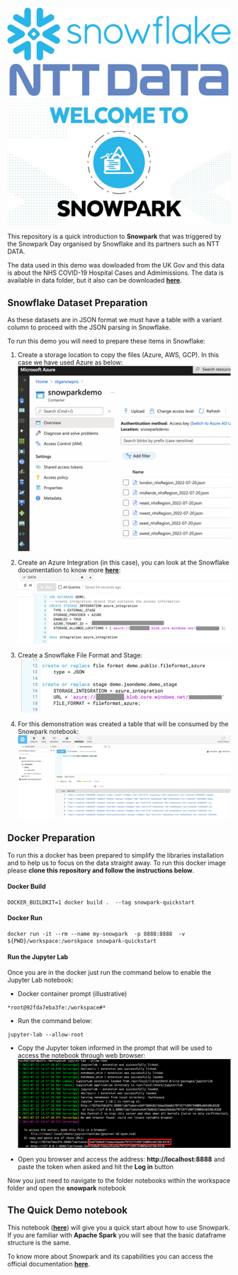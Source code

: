 ![Snowflake](images/Snowflake_Logo.svg.png)
![NTT DATA](images/2560px-NTT-Data-Logo.svg.png)
![Snowpark](images/welcome.jpg)


This repository is a quick introduction to **Snowpark** that was triggered by the Snowpark Day organised by Snowflake and its partners such as NTT DATA.

The data used in this demo was dowloaded from the UK Gov and this data is about the NHS COVID-19 Hospital Cases and Admimissions. The data is available in data folder, but it also can be downloaded **[here](https://coronavirus.data.gov.uk/details/download)**.


## Snowflake Dataset Preparation
As these datasets are in JSON format we must have a table with a variant column to proceed with the JSON parsing in Snowflake.

To run this demo you will need to prepare these items in Snowflake:

1. Create a storage location to copy the files (Azure, AWS, GCP). In this case we have used Azure as below:
![Azure Storage](images/azure_storage.png)

2. Create an Azure Integration (in this case), you can look at the Snowflake documentation to know more **[here](https://docs.snowflake.com/en/sql-reference/sql/create-storage-integration.html)**:
![Azure Integration](images/azure_integration.png)

3. Create a Snowflake File Format and Stage:
![Azure Stage](images/azure_stage.png)

4. For this demonstration was created a table that will be consumed by the Snowpark notebook:
![Snowflake Table](images/snowflake_table.png)


## Docker Preparation

To run this a docker has been prepared to simplify the libraries installation and to help us to focus on the data straight away. To run this docker image please **clone this repository and follow the instructions below**.

#### Docker Build
```
DOCKER_BUILDKIT=1 docker build .  --tag snowpark-quickstart
```
#### Docker Run
```
docker run -it --rm --name my-snowpark  -p 8888:8888  -v ${PWD}/workspace:/worskpace snowpark-quickstart
```

#### Run the Jupyter Lab
Once you are in the docker just run the command below to enable the Jupyter Lab notebook:

* Docker container prompt (illustrative)
```
*root@92fda7eba3fe:/workspace#*
```
* Run the command below:
```
jupyter-lab --allow-root
```
* Copy the Jupyter token informed in the prompt that will be used to access the notebook through web browser:
![Jupyter Prompt](images/jupyter_prompt.png)

* Open you browser and access the address: **http://localhost:8888** and paste the token when asked and hit the **Log in** button

Now you just need to navigate to the folder notebooks within the workspace folder and open the **snowpark** notebook

## The Quick Demo notebook

This notebook (**[here](workspace/notebooks/snowpark.ipynb)**) will give you a quick start about how to use Snowpark. If you are familiar with **Apache Spark** you will see that the basic dataframe structure is the same.

To know more about Snowpark and its capabilities you can access the official documentation **[here](https://docs.snowflake.com/en/developer-guide/snowpark/index.html)**.